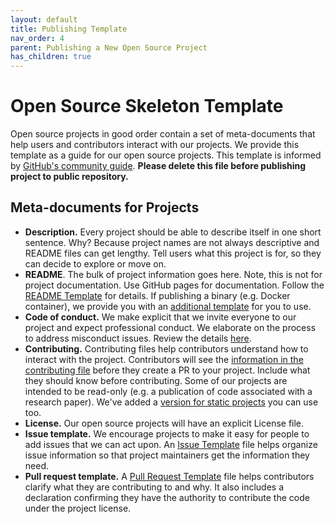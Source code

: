 ```yaml
---
layout: default
title: Publishing Template
nav_order: 4
parent: Publishing a New Open Source Project
has_children: true
---
```


# Open Source Skeleton Template

Open source projects in good order contain a set of meta-documents that help users and contributors interact with our projects. We provide this template as a guide for our open source projects. This template is informed by [GitHub's community guide](https://help.github.com/en/github/building-a-strong-community/about-community-profiles-for-public-repositories).  **Please delete this file before publishing project to public repository.**

## Meta-documents for Projects

* **Description.** Every project should be able to describe itself in one short sentence. Why? Because project names are not always descriptive and README files can get lengthy. Tell users what this project is for, so they can decide to explore or move on.
* **README**. The bulk of project information goes here. Note, this is not for project documentation. Use GitHub pages for documentation. Follow the [README Template](../publishing-template/README.html) for details. If publishing a binary (e.g. Docker container), we provide you with an [additional template](../publishing-template/README-Docker.html) for you to use.
* **Code of conduct.** We make explicit that we invite everyone to our project and expect professional conduct. We elaborate on the process to address misconduct issues. Review the details [here](../publishing-template/Code-of-Conduct.html).
* **Contributing.** Contributing files help contributors understand how to interact with the project. Contributors will see the [information in the contributing file](../Contributing.html) before they create a PR to your project. Include what they should know before contributing. Some of our projects are intended to be read-only (e.g. a publication of code associated with a research paper). We've added a [version for static projects](../publishing-template/contributing-static.html) you can use too.
* **License.** Our open source projects will have an explicit License file.  
* **Issue template.** We encourage projects to make it easy for people to add issues that we can act upon. An [Issue Template](../publishing-template/ISSUE_TEMPLATE.html) file helps organize issue information so that project maintainers get the information they need. 
* **Pull request template.** A [Pull Request Template](../publishing-template/PULL_REQUEST_TEMPLATE.html) file helps contributors clarify what they are contributing to and why. It also includes a declaration confirming they have the authority to contribute the code under the project license. 

